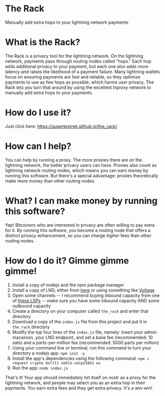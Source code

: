 # The Rack
Manually add extra hops to your lightning network payments

# What is the Rack?
The Rack is a privacy tool for the lightning network. On the lightning network, payments pass through routing nodes called "hops." Each hop adds additional privacy to your payment, but each one also adds more latency and raises the likelihood of a payment failure. Many lightning wallets focus on ensuring payments are fast and reliable, so they optimize payments to use as few hops as possible, which harms user privacy. The Rack lets you turn that around by using the excellent lnproxy network to manually add extra hops to your payments.

# How do I use it?
Just click here: https://supertestnet.github.io/the_rack/

# How can I help?
You can help by running a proxy. The more proxies there are on the lightning network, the better privacy users can have. Proxies also count as lightning network routing nodes, which means you can earn money by running this software. But there's a special advantage: proxies theoretically make more money than other routing nodes.

# What? I can make money by running this software?
Yep! Bitcoiners who are interested in privacy are often willing to pay extra for it. By running this software, you become a routing node that offers a distinct privacy enhancement, so you can charge *higher* fees than other routing nodes.

# How do I do it? Gimme gimme gimme!
1. Install a copy of nodejs and the npm package manager
2. Install a copy of LND, either from [here](https://github.com/lightningnetwork/lnd/releases/) or using something like [Voltage](https://www.voltage.cloud/)
3. Open some channels -- I recommend buying inbound capacity from one of [these LSPs](https://supertestnet.github.io/list-of-channel-sellers/) -- make sure you have some inbound capacity AND some outbound capacity
4. Create a directory on your computer called `the_rack` and enter that directory
5. Download a copy of the `index.js` file from this project and put it in `the_rack` directory
6. Modify the top four lines of the `index.js` file, namely: insert your admin macaroon, your LND endpoint, and set a base fee (recommended: 10 sats) and a parts-per-million fee (recommended: 5000 parts per million)
7. Using your command line or terminal, run this command to turn your directory a nodejs app: `npm init -y`
8. Install the app's dependencies using the following command: `npm i request crypto bolt11 noble-secp256k1 ws`
9. Run the app: `node index.js`

That's it! Your app should immediately list itself on nostr as a proxy for the lightning network, and people may select you as an extra hop in their payments. You earn extra fees and they get extra privacy. It's a win-win!
